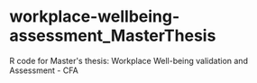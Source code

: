 # workplace-wellbeing-assessment_MasterThesis
R code for Master's thesis: Workplace Well-being validation and  Assessment - CFA
